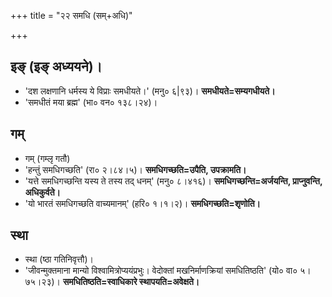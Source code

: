 +++
title = "२२ समधि (सम्+अधि)"

+++

## इङ् (इङ् अध्ययने)।
- 'दश लक्षणानि धर्मस्य ये विप्राः समधीयते।' (मनु० ६|९३)। **समधीयते=सम्यगधीयते।**
- 'समधीतं मया ब्रह्म' (भा० वन० १३८।२४)।

## गम्
- गम् (गम्लृ गतौ)
- 'हन्तुं समधिगच्छति' (रा० २।८४।५)। **समधिगच्छति=उपैति, उपक्रामति।**
- 'यत्ते समधिगच्छन्ति यस्य ते तस्य तद् धनम्' (मनु० ८।४१६)। **समधिगच्छन्ति=अर्जयन्ति, प्राप्नुवन्ति, अधिकुर्वते।**
- 'यो भारतं समधिगच्छति वाच्यमानम्' (हरि० १।१।२)। **समधिगच्छति=शृणोति।**

## स्था
- स्था (ष्ठा गतिनिवृत्तौ)।
- 'जीवन्मुक्तमाना मान्यो विश्वामित्रोप्ययंप्रभुः। वेदोक्तां मखनिर्माणक्रियां समधितिष्ठति' (यो० वा० ५।७५।२३)। **समधितिष्ठति=स्वाधिकारे स्थापयति=अवेक्षते।**
